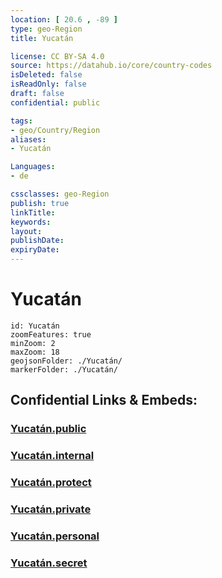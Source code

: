 ```yaml
---
location: [ 20.6 , -89 ] 
type: geo-Region
title: Yucatán

license: CC BY-SA 4.0
source: https://datahub.io/core/country-codes
isDeleted: false
isReadOnly: false
draft: false
confidential: public

tags:
- geo/Country/Region
aliases:
- Yucatán

Languages:
- de

cssclasses: geo-Region
publish: true
linkTitle: 
keywords: 
layout: 
publishDate: 
expiryDate: 
---
```


# Yucatán

```leaflet
id: Yucatán
zoomFeatures: true 
minZoom: 2 
maxZoom: 18
geojsonFolder: ./Yucatán/
markerFolder: ./Yucatán/
```


## Confidential Links & Embeds: 

### [Yucatán.public](/_public/\Earth\Continent\America~Central\Mexico\States~MexicoYucatán.public.md) 

### [Yucatán.internal](/_internal/\Earth\Continent\America~Central\Mexico\States~MexicoYucatán.internal.md) 

### [Yucatán.protect](/_protect/\Earth\Continent\America~Central\Mexico\States~MexicoYucatán.protect.md) 

### [Yucatán.private](/_private/\Earth\Continent\America~Central\Mexico\States~MexicoYucatán.private.md) 

### [Yucatán.personal](/_personal/\Earth\Continent\America~Central\Mexico\States~MexicoYucatán.personal.md) 

### [Yucatán.secret](/_secret/\Earth\Continent\America~Central\Mexico\States~MexicoYucatán.secret.md)

